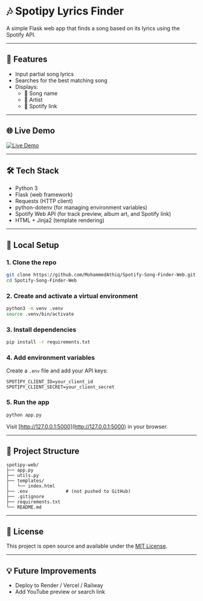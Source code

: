 # 🎶 Spotipy Lyrics Finder

A simple Flask web app that finds a song based on its lyrics using the Spotify API.

---

## 🚀 Features

- Input partial song lyrics
- Searches for the best matching song
- Displays:
  - 🎵 Song name
  - 🎤 Artist
  - 🔗 Spotify link

---

## 🌐 Live Demo

[![Live Demo](https://img.shields.io/badge/Live-Demo-brightgreen?style=for-the-badge)](https://spotify-song-finder-using-lyrics.onrender.com)

---

## 🛠️ Tech Stack

- Python 3
- Flask (web framework)
- Requests (HTTP client)
- python-dotenv (for managing environment variables)
- Spotify Web API (for track preview, album art, and Spotify link)
- HTML + Jinja2 (template rendering)

---

## 🧪 Local Setup

### 1. Clone the repo

```bash
git clone https://github.com/MohammedAthiq/Spotify-Song-Finder-Web.git
cd Spotify-Song-Finder-Web
```

### 2. Create and activate a virtual environment

```bash
python3 -m venv .venv
source .venv/bin/activate
```

### 3. Install dependencies

```bash
pip install -r requirements.txt
```

### 4. Add environment variables

Create a `.env` file and add your API keys:

```env
SPOTIPY_CLIENT_ID=your_client_id
SPOTIPY_CLIENT_SECRET=your_client_secret
```

### 5. Run the app

```bash
python app.py
```

Visit [http://127.0.0.1:5000](http://127.0.0.1:5000) in your browser.

---

## 📂 Project Structure

```
spotipy-web/
├── app.py
├── utils.py
├── templates/
│   └── index.html
├── .env              # (not pushed to GitHub)
├── .gitignore
├── requirements.txt
└── README.md
```

---

## 🧾 License

This project is open source and available under the [MIT License](LICENSE).

---

## 💡 Future Improvements

- Deploy to Render / Vercel / Railway
- Add YouTube preview or search link 